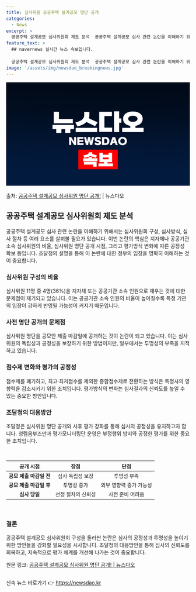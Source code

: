 ```yaml
---
title: 심사위원 공공주택 설계공모 명단 공개
categories:
  - News
excerpt: >
  공공주택 설계공모 심사위원회 제도 분석  공공주택 설계공모 심사 관련 논란을 이해하기 위해서는 심사위원회 구…
feature_text: >
  ## navernews 실시간 뉴스 속보입니다.

  공공주택 설계공모 심사위원회 제도 분석  공공주택 설계공모 심사 관련 논란을 이해하기 위해서는 심사위원회 구…
image: '/assets/img/newsdao_breakingnews.jpg'
---
```


![뉴스다오 속보](/assets/img/newsdao_breakingnews.jpg)

<p>출처: <a href="https://newsdao.kr/4707" rel="dofollow">공공주택 설계공모 심사위원 명단 공개!</a> | 뉴스다오</p>

<h2 data-ke-size="size26">공공주택 설계공모 심사위원회 제도 분석</h2>
<p data-ke-size="size16">공공주택 설계공모 심사 관련 논란을 이해하기 위해서는 심사위원회 구성, 심사방식, 심사 절차 등 여러 요소를 살펴볼 필요가 있습니다. 이번 논란의 핵심은 지자체나 공공기관 소속 심사위원의 비율, 심사위원 명단 공개 시점, 그리고 평가방식 변화에 따른 공정성 확보 등입니다. 조달청의 설명을 통해 이 논란에 대한 정부의 입장을 명확히 이해하는 것이 중요합니다.</p>

<h3>심사위원 구성의 비율</h3>
<p data-ke-size="size16">심사위원 11명 중 4명(36%)을 지자체 또는 공공기관 소속 인원으로 채우는 것에 대한 문제점이 제기되고 있습니다. 이는 공공기관 소속 인원의 비율이 높아질수록 특정 기관의 입장이 강하게 반영될 가능성이 커지기 때문입니다.</p>

<h3>사전 명단 공개의 문제점</h3>
<p data-ke-size="size16">심사위원 명단을 공모안 제출 마감일에 공개하는 것이 논란이 되고 있습니다. 이는 심사위원의 독립성과 공정성을 보장하기 위한 방법이지만, 일부에서는 투명성의 부족을 지적하고 있습니다.</p>

<h3>점수제 변화와 평가의 공정성</h3>
<p data-ke-size="size16">점수제를 폐기하고, 최고·최저점수를 제외한 종합점수제로 전환하는 방식은 특정사의 영향력을 감소시키기 위한 조치입니다. 평가방식의 변화는 심사결과의 신뢰도를 높일 수 있는 중요한 방안입니다.</p>

<h3>조달청의 대응방안</h3>
<p data-ke-size="size16">조달청은 심사위원 명단 공개와 사후 평가 강화를 통해 심사의 공정성을 유지하고자 합니다. 청렴옴부즈만과 평가모니터링단 운영은 부정행위 방지와 공정한 평가를 위한 중요한 조치입니다.</p>

<p data-ke-size="size16">&nbsp;</p>
<table>
<thead>
<tr>
<th style="text-align: center;">공개 시점</th>
<th style="text-align: center;">장점</th>
<th style="text-align: center;">단점</th>
</tr>
</thead>
<tbody>
<tr>
<td style="text-align: center; height: 17px;"><b>공모 제출 마감일 전</b></td>
<td style="text-align: center;">심사 독립성 보장</td>
<td style="text-align: center;">투명성 부족</td>
</tr>
<tr>
<td style="text-align: center; height: 17px;"><b>공모 제출 마감일 후</b></td>
<td style="text-align: center;">투명성 증가</td>
<td style="text-align: center;">외부 영향력 증가 가능성</td>
</tr>
<tr>
<td style="text-align: center; height: 17px;"><b>심사 당일</b></td>
<td style="text-align: center;">선정 절차의 신뢰성</td>
<td style="text-align: center;">사전 준비 어려움</td>
</tr>
</tbody>
</table>

<p data-ke-size="size16">&nbsp;</p>

<h3>결론</h3>
<p data-ke-size="size16">공공주택 설계공모 심사위원회 구성을 둘러싼 논란은 심사의 공정성과 투명성을 높이기 위한 방안들을 강화할 필요성을 시사합니다. 조달청의 대응방안을 통해 심사의 신뢰도를 회복하고, 지속적으로 평가 체계를 개선해 나가는 것이 중요합니다.</p>
<p data-ke-size="size16">원문 링크: <a href="https://newsdao.kr/4707">공공주택 설계공모 심사위원 명단 공개! | 뉴스다오</a></p>
<h2 data-ke-size="size26"></h2>
 

신속 뉴스 바로가기 👉 <a href="https://newsdao.kr" rel="dofollow">https://newsdao.kr</a>


